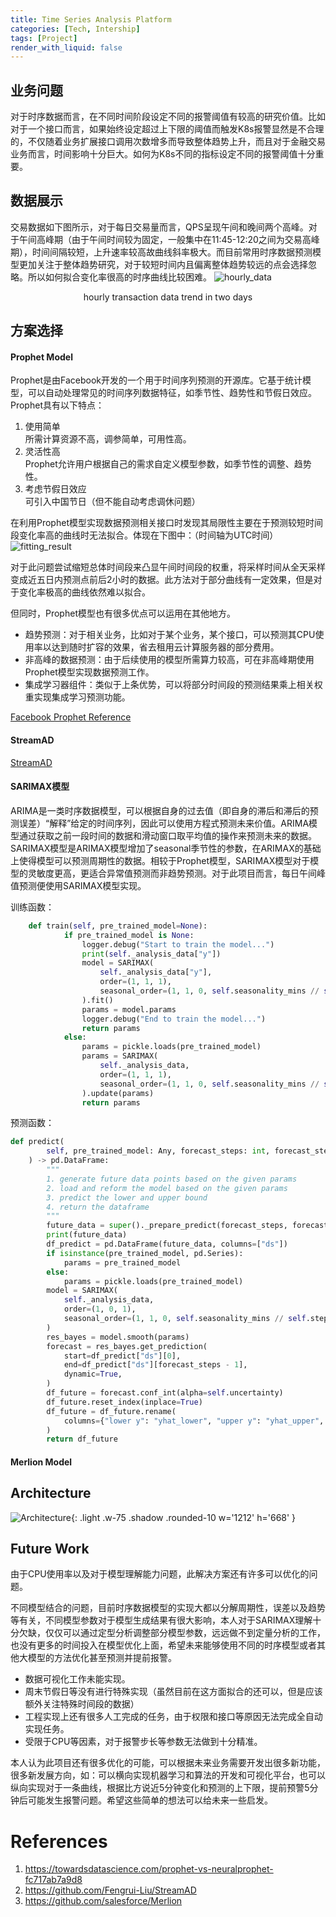 ```yaml
---
title: Time Series Analysis Platform
categories: [Tech, Intership]
tags: [Project]
render_with_liquid: false
---
```


## 业务问题  
对于时序数据而言，在不同时间阶段设定不同的报警阈值有较高的研究价值。比如对于一个接口而言，如果始终设定超过上下限的阈值而触发K8s报警显然是不合理的，不仅随着业务扩展接口调用次数增多而导致整体趋势上升，而且对于金融交易业务而言，时间影响十分巨大。如何为K8s不同的指标设定不同的报警阈值十分重要。

## 数据展示
交易数据如下图所示，对于每日交易量而言，QPS呈现午间和晚间两个高峰。对于午间高峰期（由于午间时间较为固定，一般集中在11:45-12:20之间为交易高峰期），时间间隔较短，上升速率较高故曲线斜率极大。而目前常用时序数据预测模型更加关注于整体趋势研究，对于较短时间内且偏离整体趋势较远的点会选择忽略。所以如何拟合变化率很高的时序曲线比较困难。
![hourly_data](../../pic/tsa/houly_data.jpg)
<div style="text-align:center">hourly transaction data trend in two days</div>

## 方案选择
#### Prophet Model  
Prophet是由Facebook开发的一个用于时间序列预测的开源库。它基于统计模型，可以自动处理常见的时间序列数据特征，如季节性、趋势性和节假日效应。Prophet具有以下特点：
1. 使用简单  
所需计算资源不高，调参简单，可用性高。  
2. 灵活性高  
Prophet允许用户根据自己的需求自定义模型参数，如季节性的调整、趋势性。 
3. 考虑节假日效应  
可引入中国节日（但不能自动考虑调休问题）  

在利用Prophet模型实现数据预测相关接口时发现其局限性主要在于预测较短时间段变化率高的曲线时无法拟合。体现在下图中：（时间轴为UTC时间）  
![fitting_result](../../pic/tsa/prophet_fitting.jpg)  


对于此问题尝试缩短总体时间段来凸显午间时间段的权重，将采样时间从全天采样变成近五日内预测点前后2小时的数据。此方法对于部分曲线有一定效果，但是对于变化率极高的曲线依然难以拟合。

但同时，Prophet模型也有很多优点可以运用在其他地方。
- 趋势预测：对于相关业务，比如对于某个业务，某个接口，可以预测其CPU使用率以达到随时扩容的效果，省去租用云计算服务器的部分费用。
- 非高峰的数据预测：由于后续使用的模型所需算力较高，可在非高峰期使用Prophet模型实现数据预测工作。
- 集成学习器组件：类似于上条优势，可以将部分时间段的预测结果乘上相关权重实现集成学习预测功能。


[Facebook Prophet Reference](https://towardsdatascience.com/prophet-vs-neuralprophet-fc717ab7a9d8)

#### StreamAD
[StreamAD](https://github.com/Fengrui-Liu/StreamAD)

#### SARIMAX模型
ARIMA是一类时序数据模型，可以根据自身的过去值（即自身的滞后和滞后的预测误差）“解释”给定的时间序列，因此可以使用方程式预测未来价值。ARIMA模型通过获取之前一段时间的数据和滑动窗口取平均值的操作来预测未来的数据。SARIMAX模型是ARIMAX模型增加了seasonal季节性的参数，在ARIMAX的基础上使得模型可以预测周期性的数据。相较于Prophet模型，SARIMAX模型对于模型的灵敏度更高，更适合异常值预测而非趋势预测。对于此项目而言，每日午间峰值预测便使用SARIMAX模型实现。

训练函数：
```python
    def train(self, pre_trained_model=None):
            if pre_trained_model is None:
                logger.debug("Start to train the model...")
                print(self._analysis_data["y"])
                model = SARIMAX(
                    self._analysis_data["y"],
                    order=(1, 1, 1),
                    seasonal_order=(1, 1, 0, self.seasonality_mins // self.step_mins),
                ).fit()
                params = model.params
                logger.debug("End to train the model...")
                return params
            else:
                params = pickle.loads(pre_trained_model)
                params = SARIMAX(
                    self._analysis_data,
                    order=(1, 1, 1),
                    seasonal_order=(1, 1, 0, self.seasonality_mins // self.step_mins),
                ).update(params)
                return params
```

预测函数：
```python
def predict(
        self, pre_trained_model: Any, forecast_steps: int, forecast_step_mins: int
    ) -> pd.DataFrame:
        """
        1. generate future data points based on the given params
        2. load and reform the model based on the given params
        3. predict the lower and upper bound
        4. return the dataframe
        """
        future_data = super()._prepare_predict(forecast_steps, forecast_step_mins)
        print(future_data)
        df_predict = pd.DataFrame(future_data, columns=["ds"])
        if isinstance(pre_trained_model, pd.Series):
            params = pre_trained_model
        else:
            params = pickle.loads(pre_trained_model)
        model = SARIMAX(
            self._analysis_data,
            order=(1, 0, 1),
            seasonal_order=(1, 1, 0, self.seasonality_mins // self.step_mins),
        )
        res_bayes = model.smooth(params)
        forecast = res_bayes.get_prediction(
            start=df_predict["ds"][0],
            end=df_predict["ds"][forecast_steps - 1],
            dynamic=True,
        )
        df_future = forecast.conf_int(alpha=self.uncertainty)
        df_future.reset_index(inplace=True)
        df_future = df_future.rename(
            columns={"lower y": "yhat_lower", "upper y": "yhat_upper", "index": "ds"}
        )
        return df_future
```



#### Merlion Model  


## Architecture
![Architecture](../../pic/tsa/tsa_new_.pic.jpg){: .light .w-75 .shadow .rounded-10 w='1212' h='668' }

## Future Work
由于CPU使用率以及对于模型理解能力问题，此解决方案还有许多可以优化的问题。

不同模型结合的问题，目前时序数据模型的实现大都以分解周期性，误差以及趋势等有关，不同模型参数对于模型生成结果有很大影响，本人对于SARIMAX理解十分欠缺，仅仅可以通过定型分析调整部分模型参数，远远做不到定量分析的工作，也没有更多的时间投入在模型优化上面，希望未来能够使用不同的时序模型或者其他大模型的方法优化甚至预测并提前报警。
- 数据可视化工作未能实现。
- 周末节假日等没有进行特殊实现（虽然目前在这方面拟合的还可以，但是应该额外关注特殊时间段的数据）
- 工程实现上还有很多人工完成的任务，由于权限和接口等原因无法完成全自动实现任务。
- 受限于CPU等因素，对于报警步长等参数无法做到十分精准。


本人认为此项目还有很多优化的可能，可以根据未来业务需要开发出很多新功能，很多新发展方向，如：可以横向实现机器学习和算法的开发和可视化平台，也可以纵向实现对于一条曲线，根据比方说近5分钟变化和预测的上下限，提前预警5分钟后可能发生报警问题。希望这些简单的想法可以给未来一些启发。

# References
1. https://towardsdatascience.com/prophet-vs-neuralprophet-fc717ab7a9d8
2. https://github.com/Fengrui-Liu/StreamAD
3. https://github.com/salesforce/Merlion
